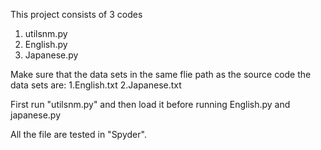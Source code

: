 This project consists of 3 codes 
  1. utilsnm.py 
  2. English.py 
  3. Japanese.py

Make sure that the data sets in the same flie path as the source code the data sets are: 1.English.txt 2.Japanese.txt

First run "utilsnm.py" and then load it before running English.py and japanese.py

All the file are tested in "Spyder".
